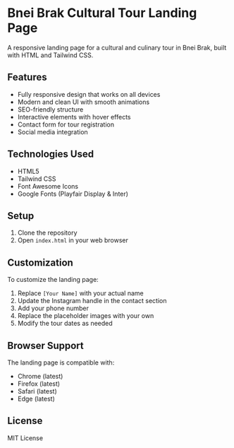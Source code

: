 # Bnei Brak Cultural Tour Landing Page

A responsive landing page for a cultural and culinary tour in Bnei Brak, built with HTML and Tailwind CSS.

## Features

- Fully responsive design that works on all devices
- Modern and clean UI with smooth animations
- SEO-friendly structure
- Interactive elements with hover effects
- Contact form for tour registration
- Social media integration

## Technologies Used

- HTML5
- Tailwind CSS
- Font Awesome Icons
- Google Fonts (Playfair Display & Inter)

## Setup

1. Clone the repository
2. Open `index.html` in your web browser

## Customization

To customize the landing page:

1. Replace `[Your Name]` with your actual name
2. Update the Instagram handle in the contact section
3. Add your phone number
4. Replace the placeholder images with your own
5. Modify the tour dates as needed

## Browser Support

The landing page is compatible with:

- Chrome (latest)
- Firefox (latest)
- Safari (latest)
- Edge (latest)

## License

MIT License
